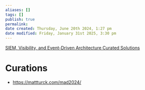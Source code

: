 ```yaml
---
aliases: []
tags: []
publish: true
permalink:
date created: Thursday, June 20th 2024, 1:27 pm
date modified: Friday, January 31st 2025, 3:30 pm
---
```


[SIEM, Visibility, and Event-Driven Architecture Curated Solutions](../../📁%2098%20-%20ARCHIVE/GradSchoolProjects/SIEM%20Framework/Solution%20&%20Architecture%20Curation/SIEM,%20Visibility,%20and%20Event-Driven%20Architecture%20Curated%20Solutions.md)

# Curations

- https://mattturck.com/mad2024/